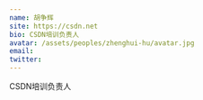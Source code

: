 ```yaml
---
name: 胡争辉
site: https://csdn.net
bio: CSDN培训负责人
avatar: /assets/peoples/zhenghui-hu/avatar.jpg
email: 
twitter: 
---
```

CSDN培训负责人
